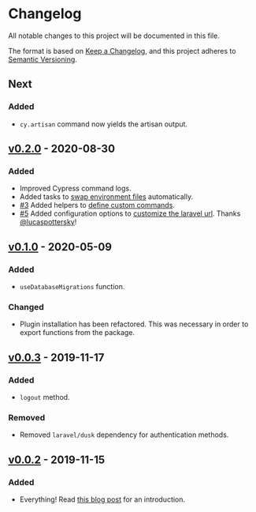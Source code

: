 # Changelog

All notable changes to this project will be documented in this file.

The format is based on [Keep a Changelog](https://keepachangelog.com/en/1.0.0/), and this project adheres to [Semantic Versioning](https://semver.org/spec/v2.0.0.html).

## Next

### Added

- `cy.artisan` command now yields the artisan output.

## [v0.2.0](https://github.com/NoelDeMartin/cypress-laravel/releases/tag/v0.2.0) - 2020-08-30

### Added

- Improved Cypress command logs.
- Added tasks to [swap environment files](https://github.com/NoelDeMartin/cypress-laravel/tree/v0.2.0#swapping-env-files) automatically.
- [#3](https://github.com/NoelDeMartin/cypress-laravel/issues/3) Added helpers to [define custom commands](https://github.com/NoelDeMartin/cypress-laravel/tree/v0.2.0#define-your-own-commands).
- [#5](https://github.com/NoelDeMartin/cypress-laravel/issues/5) Added configuration options to [customize the laravel url](https://github.com/NoelDeMartin/cypress-laravel/tree/v0.2.0#custom-laravel-url). Thanks [@lucaspottersky](https://github.com/lucaspottersky)!

## [v0.1.0](https://github.com/NoelDeMartin/cypress-laravel/releases/tag/v0.1.0) - 2020-05-09

### Added

- `useDatabaseMigrations` function.

### Changed

- Plugin installation has been refactored. This was necessary in order to export functions from the package.

## [v0.0.3](https://github.com/NoelDeMartin/cypress-laravel/releases/tag/v0.0.3) - 2019-11-17

### Added

- `logout` method.

### Removed

- Removed `laravel/dusk` dependency for authentication methods.

## [v0.0.2](https://github.com/NoelDeMartin/cypress-laravel/releases/tag/v0.0.2) - 2019-11-15

### Added

- Everything! Read [this blog post](https://noeldemartin.com/blog/testing-laravel-applications-using-cypress) for an introduction.
